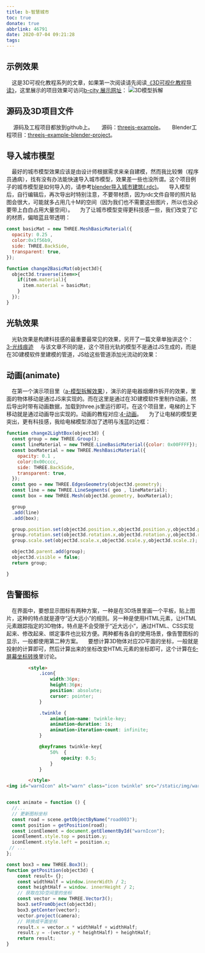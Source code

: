 ```yaml
---
title: b-智慧城市
toc: true
donate: true
abbrlink: 46791
date: 2020-07-04 09:21:28
tags:
---
```


## 示例效果
&emsp;这是3D可视化教程系列的文章，如果第一次阅读请先阅读[《3D可视化教程导读》](/posts/30679)，这里展示的项目效果可访问[b-city 展示网址](http://3d.scaugreen.cn/b-city.html)：
<img alt="3D模型拆解" src="/blog_images/3d/b-city.gif">


## 源码及3D项目文件
&emsp; 源码及工程项目都放到github上。
&emsp; 源码：[threejs-example](https://github.com/alwxkxk/threejs-example)。
&emsp; Blender工程项目：[threejs-example-blender-project](https://github.com/alwxkxk/threejs-example-blender-project)。


## 导入城市模型
&emsp;最好的城市模型效果应该是由设计师根据需求来亲自建模，然而我比较懒（程序员通病），找有没有办法能快速导入城市模型，效果差一些也没所谓。这个项目例子的城市模型是如何导入的，请参考[blender导入城市建筑(.rdc)](/posts/20949/)。
&emsp;导入模型后，自行编辑后，再次导出时特别注意，不要带材质，因为rdc文件自带的照片贴图会很大，可能就多占用几十M的空间（因为我们也不需要这些图片，所以也没必要带上白白占用大量空间）。
&emsp;为了让城市模型变得更科技感一些，我们改变了它的材质，偏暗蓝且带透明：

```js
const basicMat = new THREE.MeshBasicMaterial({
  opacity: 0.25 ,
  color:0x1f56b9,
  side: THREE.BackSide,
  transparent: true,
});

function change2BasicMat(object3d){
  object3d.traverse(item=>{
    if(item.material){
      item.material = basicMat;
    }
  });
}
```


## 光轨效果
&emsp;光轨效果是构建科技感的最重要最常见的效果，另开了一篇文章单独讲这个：[3-光线痕迹](/posts/5988)
&emsp;与该文章不同的是，这个项目光轨的模型不是通过JS生成的，而是在3D建模软件里建模的管道，JS给这些管道添加光流动的效果：


## 动画(animate)
&emsp;在第一个演示项目里（[a-模型拆解效果](/posts/2544)），演示的是电器烟爆炸拆开的效果，里面的物体移动是通过JS来实现的。而在这里是通过在3D建模软件里制作动画，然后导出时带有动画数据，加载到three.js里运行即可。在这个项目里，电梯的上下移动就是通过动画导出实现的。动画的教程对应:[4-动画](/posts/60366)。
&emsp;为了让电梯的模型更突出，更有科技感，我给电梯模型添加了透明与浅蓝的边框：
```js
function change2LightBox(object3d) {
  const group = new THREE.Group();
  const lineMaterial = new THREE.LineBasicMaterial({color: 0x00FFFF});
  const boxMaterial = new THREE.MeshBasicMaterial({
    opacity: 0.1 ,
    color:0x00cccc,
    side: THREE.BackSide,
    transparent: true,
  });
  const geo = new THREE.EdgesGeometry(object3d.geometry);
  const line = new THREE.LineSegments( geo , lineMaterial);
  const box = new THREE.Mesh(object3d.geometry, boxMaterial);

  group
  .add(line)
  .add(box);

  group.position.set(object3d.position.x,object3d.position.y,object3d.position.z);
  group.rotation.set(object3d.rotation.x,object3d.rotation.y,object3d.rotation.z);
  group.scale.set(object3d.scale.x,object3d.scale.y,object3d.scale.z);

  object3d.parent.add(group);
  object3d.visible = false;
  return group;

}
```


## 告警图标
&emsp;在界面中，要想显示图标有两种方案，一种是在3D场景里画一个平板，贴上图片，这种的特点就是遵守“近大远小”的规则。另一种是使用HTML元素，让HTML元素跟踪指定的3D物体，特点是不会受限于“近大远小”，通过HTML、CSS实现起来、修改起来、绑定事件也比较方便。两种都有各自的使用场景，像告警图标的显示，一般都使用第二种方案。
&emsp;要想计算3D物体对应2D平面的坐标，一般就是投射的计算即可，然后计算出来的坐标改变HTML元素的坐标即可，这个计算在[6-屏幕坐标转换](/posts/56155)里讨论。

```html
		<style>
			.icon{
				width:36px;
				height:36px;
				position: absolute;
				cursor: pointer;
			}

			.twinkle {
				animation-name: twinkle-key;
				animation-duration: 1s;
				animation-iteration-count: infinite;
			}

			@keyframes twinkle-key{
				50%  {
					opacity: 0.5;
				}
			}

		</style>
<img id="warnIcon" alt="warn" class="icon twinkle" src="/static/img/warn.svg" >
```


```js

const animate = function () {
  //...
  // 更新图标坐标
  const road = scene.getObjectByName("road003");
  const position = getPosition(road);
  const iconElement = document.getElementById("warnIcon");
  iconElement.style.top = position.y;
  iconElement.style.left = position.x;
 // ...
};

const box3 = new THREE.Box3();
function getPosition(object3d) {
    const result= {};
    const widthHalf = window.innerWidth / 2;
    const heightHalf = window. innerHeight / 2;
    // 获取在3D空间里的坐标
    const vector = new THREE.Vector3();
    box3.setFromObject(object3d);
    box3.getCenter(vector);
    vector.project(camera);
    // 转换成平面坐标
    result.x = vector.x * widthHalf + widthHalf;
    result.y = -(vector.y * heightHalf) + heightHalf;
    return result;
}
```